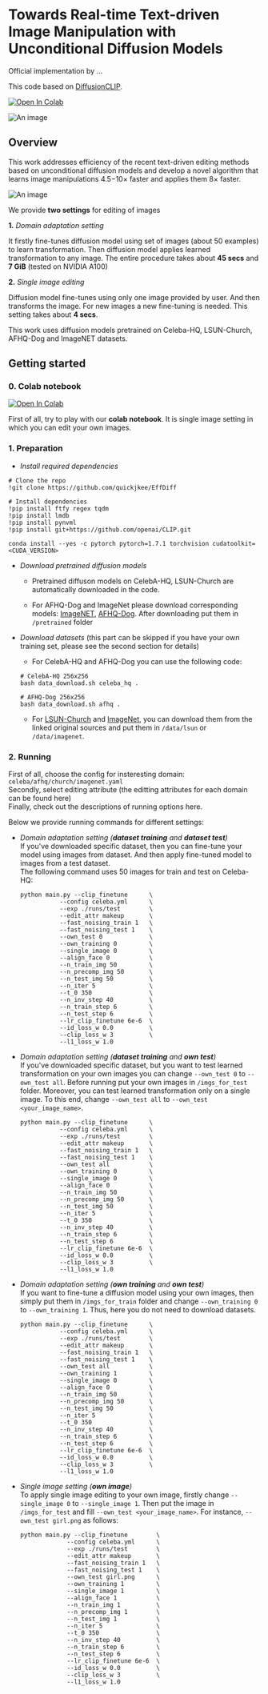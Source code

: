 # Towards Real-time Text-driven Image Manipulation with Unconditional Diffusion Models

Official implementation [](https://arxiv.org/abs/2011.13786) by ...

This code based on [DiffusionCLIP](https://github.com/gwang-kim/DiffusionCLIP).

[![Open In Colab](https://colab.research.google.com/assets/colab-badge.svg)](https://colab.research.google.com/drive/1rtu01eOB2gwr_j0gSyzXgkbMUKL_mNIx?usp=sharing)

![An image](./utils_imgs/readme.jpg)

## Overview

This work addresses efficiency of the recent text-driven editing methods based on unconditional diffusion
models and develop a novel algorithm that learns image manipulations 4.5−10× faster and applies them 8× faster.

![An image](./utils_imgs/overview-1.jpg)

We provide **two settings** for editing of images

**1.** _Domain adaptation setting_

It firstly fine-tunes diffusion model using set of images (about 50 examples) to learn transformation. 
Then diffusion model applies learned transformation to any image. The entire procedure takes about **45 secs** and **7 GiB** (tested on NVIDIA A100)

**2.** _Single image editing_

Diffusion model fine-tunes using only one image provided by user. And then transforms the image. For new images a new fine-tuning is needed. This setting takes about **4 secs**. 

This work uses diffusion models pretrained on Celeba-HQ, LSUN-Church, AFHQ-Dog and ImageNET datasets.

## Getting started

### 0. Colab notebook
[![Open In Colab](https://colab.research.google.com/assets/colab-badge.svg)](https://colab.research.google.com/drive/1rtu01eOB2gwr_j0gSyzXgkbMUKL_mNIx?usp=sharing)

First of all, try to play with our **colab notebook**. It is single image setting in which you can edit your own images.
### 1. Preparation

* _Install required dependencies_
```
# Clone the repo
!git clone https://github.com/quickjkee/EffDiff

# Install dependencies
!pip install ftfy regex tqdm
!pip install lmdb
!pip install pynvml
!pip install git+https://github.com/openai/CLIP.git

conda install --yes -c pytorch pytorch=1.7.1 torchvision cudatoolkit=<CUDA_VERSION>
```

* _Download pretrained diffusion models_

  * Pretrained diffuson models on CelebA-HQ, LSUN-Church are automatically downloaded in the code.

  * For AFHQ-Dog and ImageNet please download corresponding models: [ImageNET](https://openaipublic.blob.core.windows.net/diffusion/jul-2021/512x512_diffusion.pt), [AFHQ-Dog](https://onedrive.live.com/?authkey=%21AOIJGI8FUQXvFf8&cid=72419B431C262344&id=72419B431C262344%21103832&parId=72419B431C262344%21103807&o=OneUp).
  After downloading put them in ```/pretrained``` folder


* _Download datasets_ (this part can be skipped if you have your own training set, please see the second section for details)
   * For CelebA-HQ and AFHQ-Dog you can use the following code:    
  ```
  # CelebA-HQ 256x256
  bash data_download.sh celeba_hq .
  
  # AFHQ-Dog 256x256
  bash data_download.sh afhq .
  ```
  * For [LSUN-Church](https://www.yf.io/p/lsun) and [ImageNet](https://image-net.org/index.php), you can download them from the linked original sources and put them in `/data/lsun` or `/data/imagenet`.

### 2. Running
First of all, choose the config for insteresting domain: ```celeba/afhq/church/imagenet.yaml```\
Secondly, select editing attribute (the editting attributes for each domain can be found here)\
Finally, check out the descriptions of running options here.

Below we provide running commands for different settings:

* _Domain adaptation setting (**dataset training** and **dataset test**)_ \
If you've downloaded specific dataset, then you can fine-tune your model using images from dataset. 
And then apply fine-tuned model to images from a test dataset. \
The following command uses 50 images for train and test on Celeba-HQ:

    ```
  python main.py --clip_finetune      \
               --config celeba.yml      \
               --exp ./runs/test        \
               --edit_attr makeup       \
               --fast_noising_train 1   \
               --fast_noising_test 1    \
               --own_test 0             \
               --own_training 0         \
               --single_image 0         \
               --align_face 0           \
               --n_train_img 50         \
               --n_precomp_img 50       \
               --n_test_img 50          \
               --n_iter 5               \
               --t_0 350                \
               --n_inv_step 40          \
               --n_train_step 6         \
               --n_test_step 6          \
               --lr_clip_finetune 6e-6  \
               --id_loss_w 0.0          \
               --clip_loss_w 3          \
               --l1_loss_w 1.0 
    ```

* _Domain adaptation setting (**dataset training** and **own test**)_ \
If you've downloaded specific dataset, but you want to test learned transformation on your own images
you can change ```--own_test 0``` to ```--own_test all```. Before running put your own images in ```/imgs_for_test``` folder. 
Moreover, you can test learned transformation only on a single image. To this end, change ```--own_test all``` to ```--own_test <your_image_name>```.
  ```
  python main.py --clip_finetune      \
             --config celeba.yml      \
             --exp ./runs/test        \
             --edit_attr makeup       \
             --fast_noising_train 1   \
             --fast_noising_test 1    \
             --own_test all           \
             --own_training 0         \
             --single_image 0         \
             --align_face 0           \
             --n_train_img 50         \
             --n_precomp_img 50       \
             --n_test_img 50          \
             --n_iter 5               \
             --t_0 350                \
             --n_inv_step 40          \
             --n_train_step 6         \
             --n_test_step 6          \
             --lr_clip_finetune 6e-6  \
             --id_loss_w 0.0          \
             --clip_loss_w 3          \
             --l1_loss_w 1.0 
  ```
  
* _Domain adaptation setting (**own training** and **own test**)_\
  If you want to fine-tune a diffusion model using your own images, then simply put them in ```/imgs_for_train``` folder
  and change ```--own_training 0``` to ```--own_training 1```. Thus, here you do not need to download datasets.
  ```
  python main.py --clip_finetune      \
             --config celeba.yml      \
             --exp ./runs/test        \
             --edit_attr makeup       \
             --fast_noising_train 1   \
             --fast_noising_test 1    \
             --own_test all           \
             --own_training 1         \
             --single_image 0         \
             --align_face 0           \
             --n_train_img 50         \
             --n_precomp_img 50       \
             --n_test_img 50          \
             --n_iter 5               \
             --t_0 350                \
             --n_inv_step 40          \
             --n_train_step 6         \
             --n_test_step 6          \
             --lr_clip_finetune 6e-6  \
             --id_loss_w 0.0          \
             --clip_loss_w 3          \
             --l1_loss_w 1.0 
  ```

* _Single image setting (**own image**)_\
  To apply single image editing to your own image, firstly change ```--single_image 0``` to ```--single_image 1```. 
  Then put the image in ```/imgs_for_test``` and fill ```--own_test <your_image_name>```. For instance, ```--own_test girl.png``` as follows:
  ```
  python main.py --clip_finetune        \
               --config celeba.yml      \
               --exp ./runs/test        \
               --edit_attr makeup       \
               --fast_noising_train 1   \
               --fast_noising_test 1    \
               --own_test girl.png      \
               --own_training 1         \
               --single_image 1         \
               --align_face 1           \
               --n_train_img 1          \
               --n_precomp_img 1        \
               --n_test_img 1           \
               --n_iter 5               \
               --t_0 350                \
               --n_inv_step 40          \
               --n_train_step 6         \
               --n_test_step 6          \
               --lr_clip_finetune 6e-6  \
               --id_loss_w 0.0          \
               --clip_loss_w 3          \
               --l1_loss_w 1.0 
  ```